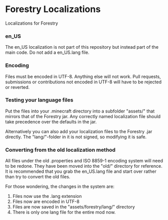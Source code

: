 Forestry Localizations
======================

Localizations for Forestry

### en_US

The en_US localization is not part of this repository but instead part of the main code. Do not add a en_US.lang file.

### Encoding

Files must be encoded in UTF-8. Anything else will not work. Pull requests, submissions or contributions not encoded in UTF-8 will have to be rejected or reverted.

### Testing your language files

Put the files into your .minecraft directory into a subfolder "assets/" that mirrors that of the Forestry jar. Any correctly named localization file should take precedence over the defaults in the jar.

Alternatively you can also add your localization files to the Forestry .jar directly. The "lang/"-folder in it is not signed, so modifying it is safe.

### Converting from the old localization method

All files under the old .properties and ISO 8859-1 encoding system will need to be redone. They have been moved into the "old/" directory for reference. It is recommended that you grab the en_US.lang file and start over rather than try to convert the old files.

For those wondering, the changes in the system are:

1. Files now use the .lang extension
2. Files now are encoded in UTF-8
3. Files are now saved in the "assets/forestry/lang/" directory
4. There is only one lang file for the entire mod now.
